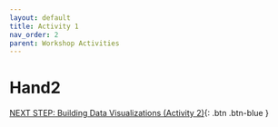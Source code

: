 ```yaml
---
layout: default
title: Activity 1
nav_order: 2
parent: Workshop Activities
---
```


# Hand2

[NEXT STEP: Building Data Visualizations (Activity 2)](activity-2.html){: .btn .btn-blue }
